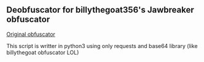 ## Deobfuscator for billythegoat356's Jawbreaker obfuscator

<a href="https://github.com/billythegoat356/Jawbreaker">Original obfuscator</a>

This script is writter in python3 using only requests and base64 library (like billythegoat obfuscator LOL)
